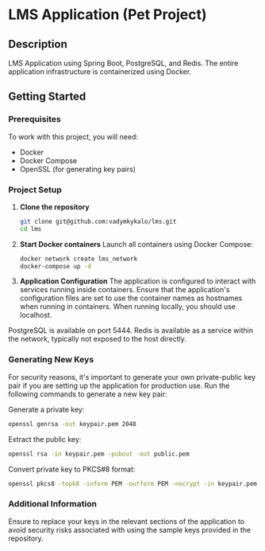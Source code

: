 
# LMS Application (Pet Project)

## Description
LMS Application using Spring Boot, PostgreSQL, and Redis. The entire application infrastructure is containerized using Docker.

## Getting Started

### Prerequisites
To work with this project, you will need:
- Docker
- Docker Compose
- OpenSSL (for generating key pairs)

### Project Setup

1. **Clone the repository**
   ```bash
   git clone git@github.com:vadymkykalo/lms.git
   cd lms

2. **Start Docker containers**
   Launch all containers using Docker Compose:
   ```bash
   docker network create lms_network
   docker-compose up -d
   
3. **Application Configuration**
The application is configured to interact with services running inside containers. Ensure that the application's configuration files 
are set to use the container names as hostnames when running in containers. When running locally, you should use localhost.

PostgreSQL is available on port 5444.
Redis is available as a service within the network, typically not exposed to the host directly.

### Generating New Keys
For security reasons, it's important to generate your own private-public key pair if you are setting up the application for production use.
Run the following commands to generate a new key pair:

Generate a private key:
```bash
openssl genrsa -out keypair.pem 2048
```

Extract the public key:

```bash
openssl rsa -in keypair.pem -pubout -out public.pem
```

Convert private key to PKCS#8 format:
```bash
openssl pkcs8 -topk8 -inform PEM -outform PEM -nocrypt -in keypair.pem -out private.pem
```

### Additional Information
Ensure to replace your keys in the relevant sections of the application to avoid security risks associated with
using the sample keys provided in the repository.